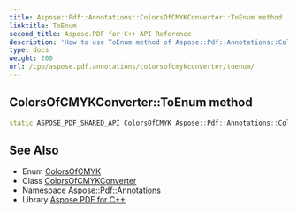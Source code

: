 ```yaml
---
title: Aspose::Pdf::Annotations::ColorsOfCMYKConverter::ToEnum method
linktitle: ToEnum
second_title: Aspose.PDF for C++ API Reference
description: 'How to use ToEnum method of Aspose::Pdf::Annotations::ColorsOfCMYKConverter class in C++.'
type: docs
weight: 200
url: /cpp/aspose.pdf.annotations/colorsofcmykconverter/toenum/
---
```

## ColorsOfCMYKConverter::ToEnum method




```cpp
static ASPOSE_PDF_SHARED_API ColorsOfCMYK Aspose::Pdf::Annotations::ColorsOfCMYKConverter::ToEnum(System::String color)
```

## See Also

* Enum [ColorsOfCMYK](../../colorsofcmyk/)
* Class [ColorsOfCMYKConverter](../)
* Namespace [Aspose::Pdf::Annotations](../../)
* Library [Aspose.PDF for C++](../../../)
